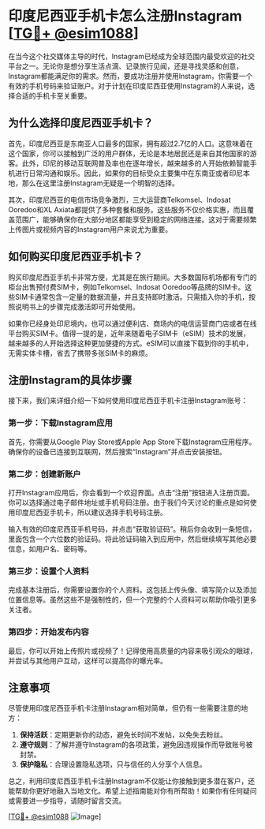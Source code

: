 # 印度尼西亚手机卡怎么注册Instagram [[TG💪+ @esim1088](https://t.me/s/esim1088)]

在当今这个社交媒体主导的时代，Instagram已经成为全球范围内最受欢迎的社交平台之一。无论你是想分享生活点滴、记录旅行见闻，还是寻找灵感和创意，Instagram都能满足你的需求。然而，要成功注册并使用Instagram，你需要一个有效的手机号码来验证账户。对于计划在印度尼西亚使用Instagram的人来说，选择合适的手机卡至关重要。

## 为什么选择印度尼西亚手机卡？

首先，印度尼西亚是东南亚人口最多的国家，拥有超过2.7亿的人口。这意味着在这个国家，你可以接触到广泛的用户群体，无论是本地居民还是来自其他国家的游客。此外，印尼的移动互联网普及率也在逐年增长，越来越多的人开始依赖智能手机进行日常沟通和娱乐。因此，如果你的目标受众主要集中在东南亚或者印尼本地，那么在这里注册Instagram无疑是一个明智的选择。

其次，印度尼西亚的电信市场竞争激烈，三大运营商Telkomsel、Indosat Ooredoo和XL Axiata都提供了多种套餐和服务。这些服务不仅价格实惠，而且覆盖范围广，能够确保你在大部分地区都能享受到稳定的网络连接。这对于需要频繁上传图片或视频内容的Instagram用户来说尤为重要。

## 如何购买印度尼西亚手机卡？

购买印度尼西亚手机卡非常方便，尤其是在旅行期间。大多数国际机场都有专门的柜台出售预付费SIM卡，例如Telkomsel、Indosat Ooredoo等品牌的SIM卡。这些SIM卡通常包含一定量的数据流量，并且支持即时激活。只需插入你的手机，按照说明书上的步骤完成激活即可开始使用。

如果你已经身处印尼境内，也可以通过便利店、商场内的电信运营商门店或者在线平台购买SIM卡。值得一提的是，近年来随着电子SIM卡（eSIM）技术的发展，越来越多的人开始选择这种更加便捷的方式。eSIM可以直接下载到你的手机中，无需实体卡槽，省去了携带多张SIM卡的麻烦。

## 注册Instagram的具体步骤

接下来，我们来详细介绍一下如何使用印度尼西亚手机卡注册Instagram账号：

### 第一步：下载Instagram应用

首先，你需要从Google Play Store或Apple App Store下载Instagram应用程序。确保你的设备已连接到互联网，然后搜索“Instagram”并点击安装按钮。

### 第二步：创建新账户

打开Instagram应用后，你会看到一个欢迎界面。点击“注册”按钮进入注册页面。你可以选择通过电子邮件地址或手机号码注册。由于我们今天讨论的重点是如何使用印度尼西亚手机卡，所以建议选择手机号码注册。

输入有效的印度尼西亚手机号码，并点击“获取验证码”。稍后你会收到一条短信，里面包含一个六位数的验证码。将此验证码输入到应用中，然后继续填写其他必要信息，如用户名、密码等。

### 第三步：设置个人资料

完成基本注册后，你需要设置你的个人资料。这包括上传头像、填写简介以及添加位置信息等。虽然这些不是强制性的，但一个完整的个人资料可以帮助你吸引更多关注者。

### 第四步：开始发布内容

最后，你可以开始上传照片或视频了！记得使用高质量的内容来吸引观众的眼球，并尝试与其他用户互动，这样可以提高你的曝光率。

## 注意事项

尽管使用印度尼西亚手机卡注册Instagram相对简单，但仍有一些需要注意的地方：

1. **保持活跃**：定期更新你的动态，避免长时间不发帖，以免失去粉丝。
2. **遵守规则**：了解并遵守Instagram的各项政策，避免因违规操作而导致账号被封禁。
3. **保护隐私**：合理设置隐私选项，只与信任的人分享个人信息。

总之，利用印度尼西亚手机卡注册Instagram不仅能让你接触到更多潜在客户，还能帮助你更好地融入当地文化。希望上述指南能对你有所帮助！如果你有任何疑问或需要进一步指导，请随时留言交流。

[[TG💪+ @esim1088](https://t.me/s/esim1088) ![Image](https://i.postimg.cc/4NQfJmqS/Snipaste-2025-05-13-00-14-12.png)]